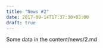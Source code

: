 ```yaml
---
title: "News #2"
date: 2017-09-14T17:37:30+03:00
draft: true
---
```


Some data in the content/news/2.md
